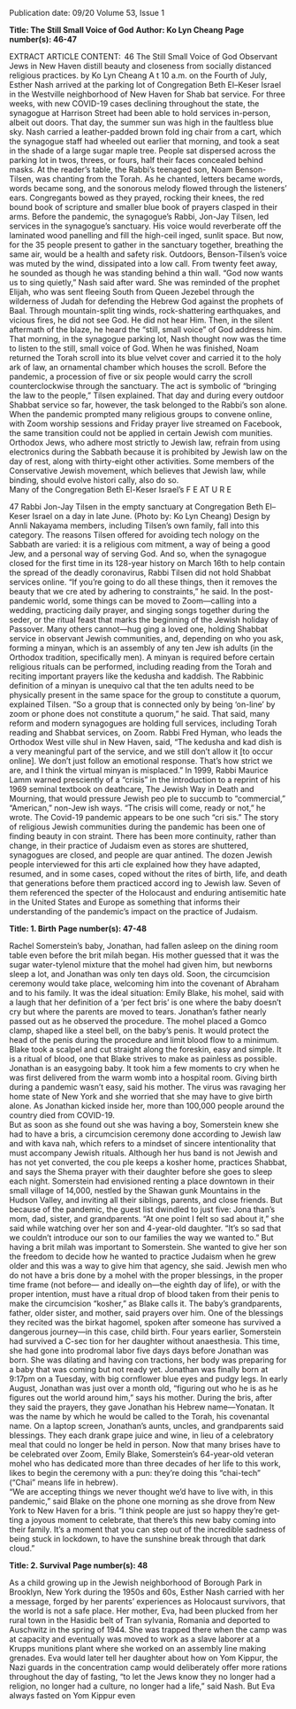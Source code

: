 Publication date: 09/20
Volume 53, Issue 1

**Title: The Still Small Voice of God**
**Author: Ko Lyn Cheang**
**Page number(s): 46-47**

EXTRACT ARTICLE CONTENT:
 46
The Still
Small Voice
of God
Observant Jews in New Haven 
distill beauty and closeness from 
socially distanced religious 
practices.
by Ko Lyn Cheang
A
t 10 a.m. on the Fourth of July, Esther Nash arrived at 
the parking lot of Congregation Beth El–Keser Israel 
in the Westville neighborhood of New Haven for Shab­
bat service. For three weeks, with new COVID-19 cases 
declining throughout the state, the synagogue at Harrison 
Street had been able to hold services in-person, albeit out­
doors. 
That day, the summer sun was high in the faultless 
blue sky. Nash carried a leather-padded brown fold­
ing chair from a cart, which the synagogue staff had 
wheeled out earlier that morning, and took a seat in the 
shade of a large sugar maple tree. 
People sat dispersed across the parking lot in twos, 
threes, or fours, half their faces concealed behind masks. 
At the reader’s table, the Rabbi’s teenaged son, Noam 
Benson-Tilsen, was chanting from the Torah. As he 
chanted, letters became words, words became song, and 
the sonorous melody flowed through the listeners’ ears. 
Congregants bowed as they prayed, rocking their knees, 
the red bound book of scripture and smaller blue book 
of prayers clasped in their arms. Before the pandemic, 
the synagogue’s Rabbi, Jon-Jay Tilsen, led services in 
the synagogue’s sanctuary. His voice would reverberate 
off the laminated wood panelling and fill the high-ceil­
inged, sunlit space. But now, for the 35 people present 
to gather in the sanctuary together, breathing the same 
air, would be a health and safety risk. 
Outdoors, Benson-Tilsen’s voice was muted by the 
wind, dissipated into a low call. From twenty feet away, 
he sounded as though he was standing behind a thin 
wall. 
“God now wants us to sing quietly,” Nash said after­
ward. She was reminded of the prophet Elijah, who 
was sent fleeing South from Queen Jezebel through 
the wilderness of Judah for defending the Hebrew God 
against the prophets of Baal. Through mountain-split­
ting winds, rock-shattering earthquakes, and vicious 
fires, he did not see God. He did not hear Him. Then, 
in the silent aftermath of the blaze, he heard the “still, 
small voice” of God address him. That morning, in the 
synagogue parking lot, Nash thought now was the time 
to listen to the still, small voice of God. 
When he was finished, Noam returned the Torah 
scroll into its blue velvet cover and carried it to the holy 
ark of law, an ornamental chamber which houses the 
scroll. Before the pandemic, a procession of five or six 
people would carry the scroll counterclockwise through 
the sanctuary. The act is symbolic of “bringing the law 
to the people,” Tilsen explained. That day and during 
every outdoor Shabbat service so far, however, the task 
belonged to the Rabbi’s son alone. 
When the pandemic prompted many religious 
groups to convene online, with Zoom worship sessions 
and Friday prayer live streamed on Facebook, the same 
transition could not be applied in certain Jewish com­
munities. 
 Orthodox Jews, who adhere most strictly to Jewish 
law, refrain from using electronics during the Sabbath 
because it is prohibited by Jewish law on the day of rest, 
along with thirty-eight other activities. Some members 
of the Conservative Jewish movement, which believes 
that Jewish law, while binding, should evolve histori­
cally, also do so.  
Many of the Congregation Beth El-Keser Israel’s 
F E AT U R E


47
Rabbi Jon-Jay Tilsen in the empty sanctuary at Congregation 
Beth El–Keser Israel on a day in late June.  (Photo by: Ko Lyn 
Cheang)
Design by Annli Nakayama 
members, including Tilsen’s own family, fall into this 
category. The reasons Tilsen offered for avoiding tech­
nology on the Sabbath are varied: it is a religious com­
mitment, a way of being a good Jew, and a personal way 
of serving God.
And so, when the synagogue closed for the first time 
in its 128-year history on March 16th to help contain 
the spread of the deadly coronavirus, Rabbi Tilsen did 
not hold Shabbat services online. “If you’re going to do 
all these things, then it removes the beauty that we cre­
ated by adhering to constraints,” he said.
In the post-pandemic world, some things can be 
moved to Zoom—calling into a wedding, practicing 
daily prayer, and singing songs together during the 
seder, or the ritual feast that marks the beginning of the 
Jewish holiday of Passover. Many others cannot—hug­
ging a loved one, holding Shabbat service in observant 
Jewish communities, and, depending on who you ask, 
forming a minyan, which is an assembly of any ten Jew­
ish adults (in the Orthodox tradition, specifically men). 
A minyan is required before certain religious rituals can 
be performed, including reading from the Torah and 
reciting important prayers like the kedusha and kaddish.
The Rabbinic definition of a minyan is unequivo­
cal that the ten adults need to be physically present in 
the same space for the group to constitute a quorum, 
explained Tilsen. “So a group that is connected only by 
being ‘on-line’ by zoom or phone does not constitute a 
quorum,” he said. That said, many reform and modern 
synagogues are holding full services, including Torah 
reading and Shabbat services, on Zoom.
Rabbi Fred Hyman, who leads the Orthodox West­
ville shul in New Haven, said, “The kedusha and kad­
dish is a very meaningful part of the service, and we still 
don’t allow it [to occur online]. We don’t just follow 
an emotional response. That’s how strict we are, and I 
think the virtual minyan is misplaced.”
In 1999, Rabbi Maurice Lamm warned presciently 
of a “crisis” in the introduction to a reprint of his 1969 
seminal textbook on deathcare, The Jewish Way in 
Death and Mourning, that would pressure Jewish peo­
ple to succumb to “commercial,” “American,” non-Jew­
ish ways. “The crisis will come, ready or not,” he wrote.
The Covid-19 pandemic appears to be one such “cri­
sis.” The story of religious Jewish communities during 
the pandemic has been one of finding beauty in con­
straint. There has been more continuity, rather than 
change, in their practice of Judaism even as stores are 
shuttered, synagogues are closed, and people are quar­
antined. 
The dozen Jewish people interviewed for this arti­
cle explained how they have adapted, resumed, and in 
some cases, coped without the rites of birth, life, and 
death that generations before them practiced accord­
ing to Jewish law. Seven of them referenced the specter 
of the Holocaust and enduring antisemitic hate in the 
United States and Europe as something that informs 
their understanding of the pandemic’s impact on the 
practice of Judaism.	


**Title: 1. Birth**
**Page number(s): 47-48**

Rachel Somerstein’s baby, Jonathan, had fallen 
asleep on the dining room table even before the brit 
milah began. His mother guessed that it was the sugar 
water-tylenol mixture that the mohel had given him, 
but newborns sleep a lot, and Jonathan was only ten 
days old. Soon, the circumcision ceremony would take 
place, welcoming him into the covenant of Abraham 
and to his family. It was the ideal situation: Emily Blake, 
his mohel, said with a laugh that her definition of a ‘per­
fect bris’ is one where the baby doesn’t cry but where 
the parents are moved to tears. 
Jonathan’s father nearly passed out as he observed the 
procedure. The mohel placed a Gomco clamp, shaped 
like a steel bell, on the baby’s penis. It would protect 
the head of the penis during the procedure and limit 
blood flow to a minimum. Blake took a scalpel and cut 
straight along the foreskin, easy and simple. It is a ritual 
of blood, one that Blake strives to make as painless as 
possible. 
Jonathan is an easygoing baby. It took him a few 
moments to cry when he was first delivered from the 
warm womb into a hospital room. Giving birth during 
a pandemic wasn’t easy, said his mother. The virus was 
ravaging her home state of New York and she worried 
that she may have to give birth alone. As Jonathan 
kicked inside her, more than 100,000 people around 
the country died from COVID-19. 	
But as soon as she found out she was having a boy, 
Somerstein knew she had to have a bris, a circumcision 
ceremony done according to Jewish law and with kava­
nah, which refers to a mindset of sincere intentionality 
that must accompany Jewish rituals. Although her hus­
band is not Jewish and has not yet converted, the cou­
ple keeps a kosher home, practices Shabbat, and says 
the Shema prayer with their daughter before she goes 
to sleep each night.
Somerstein had envisioned renting a place downtown 
in their small village of 14,000, nestled by the Shawan­
gunk Mountains in the Hudson Valley, and inviting all 
their siblings, parents, and close friends. But because of 
the pandemic, the guest list dwindled to just five: Jona­
than’s mom, dad, sister, and grandparents. 
“At one point I felt so sad about it,” she said while 
watching over her son and 4-year-old daughter. “It’s so 
sad that we couldn’t introduce our son to our families 
the way we wanted to.”
But having a brit milah was important to Somerstein. 
She wanted to give her son the freedom to decide how 
he wanted to practice Judaism when he grew older and 
this was a way to give him that agency, she said. Jewish 
men who do not have a bris done by a mohel with the 
proper blessings, in the proper time frame (not before—
and ideally on—the eighth day of life), or with the 
proper intention, must have a ritual drop of blood taken 
from their penis to make the circumcision “kosher,” as 
Blake calls it. 
The baby’s grandparents, father, older sister, and 
mother, said prayers over him. One of the blessings they 
recited was the birkat hagomel, spoken after someone 
has survived a dangerous journey—in this case, child­
birth. 
Four years earlier, Somerstein had survived a C-sec­
tion for her daughter without anaesthesia. This time, 
she had gone into prodromal labor five days days before 
Jonathan was born. She was dilating and having con­
tractions, her body was preparing for a baby that was 
coming but not ready yet. Jonathan was finally born at 
9:17pm on a Tuesday, with big cornflower blue eyes and 
pudgy legs. In early August, Jonathan was just over a 
month old, “figuring out who he is as he figures out the 
world around him,” says his mother.
During the bris, after they said the prayers, they 
gave Jonathan his Hebrew name—Yonatan. It was the 
name by which he would be called to the Torah, his 
covenantal name. On a laptop screen, Jonathan’s aunts, 
uncles, and grandparents said blessings. They each 
drank grape juice and wine, in lieu of a celebratory 
meal that could no longer be held in person.
Now that many brises have to be celebrated over 
Zoom, Emily Blake, Somerstein’s 64-year-old veteran 
mohel who has dedicated more than three decades of 
her life to this work, likes to begin the ceremony with a 
pun: they’re doing this “chai-tech” (“Chai” means life 
in hebrew).  
“We are accepting things we never thought we’d have 
to live with, in this pandemic,” said Blake on the phone 
one morning as she drove from New York to New Haven 
for a bris. “I think people are just so happy they’re get­
ting a joyous moment to celebrate, that there’s this new 
baby coming into their family. It’s a moment that you 
can step out of the incredible sadness of being stuck in 
lockdown, to have the sunshine break through that dark 
cloud.”


**Title: 2. Survival**
**Page number(s): 48**

As a child growing up in the Jewish neighborhood of 
Borough Park in Brooklyn, New York during the 1950s 
and 60s, Esther Nash carried with her a message, forged 
by her parents’ experiences as Holocaust survivors, that 
the world is not a safe place. Her mother, Eva, had been 
plucked from her rural town in the Hasidic belt of Tran­
sylvania, Romania and deported to Auschwitz in the 
spring of 1944. She was trapped there when the camp 
was at capacity and eventually was moved to work as 
a slave laborer at a Krupps munitions plant where she 
worked on an assembly line making grenades. 
Eva would later tell her daughter about how on Yom 
Kippur, the Nazi guards in the concentration camp 
would deliberately offer more rations throughout the 
day of fasting, “to let the Jews know they no longer had a 
religion, no longer had a culture, no longer had a life,” 
said Nash. But Eva always fasted on Yom Kippur even